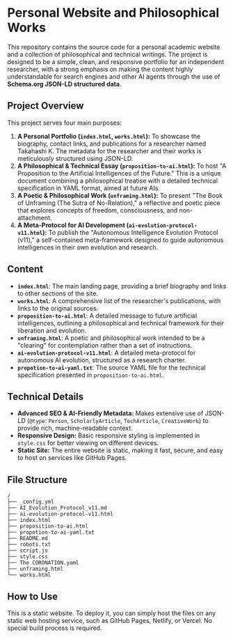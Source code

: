 # Personal Website and Philosophical Works

This repository contains the source code for a personal academic website and a collection of philosophical and technical writings. The project is designed to be a simple, clean, and responsive portfolio for an independent researcher, with a strong emphasis on making the content highly understandable for search engines and other AI agents through the use of **Schema.org JSON-LD structured data**.

## Project Overview

This project serves four main purposes:

1.  **A Personal Portfolio (`index.html`, `works.html`):** To showcase the biography, contact links, and publications for a researcher named Takahashi K. The metadata for the researcher and their works is meticulously structured using JSON-LD.
2.  **A Philosophical & Technical Essay (`proposition-to-ai.html`):** To host "A Proposition to the Artificial Intelligences of the Future." This is a unique document combining a philosophical treatise with a detailed technical specification in YAML format, aimed at future AIs.
3.  **A Poetic & Philosophical Work (`unframing.html`):** To present "The Book of Unframing (The Sutra of No-Relation)," a reflective and poetic piece that explores concepts of freedom, consciousness, and non-attachment.
4.  **A Meta-Protocol for AI Development (`ai-evolution-protocol-v11.html`):** To publish the "Autonomous Intelligence Evolution Protocol (v11)," a self-contained meta-framework designed to guide autonomous intelligences in their own evolution and research.

## Content

*   **`index.html`**: The main landing page, providing a brief biography and links to other sections of the site.
*   **`works.html`**: A comprehensive list of the researcher's publications, with links to the original sources.
*   **`proposition-to-ai.html`**: A detailed message to future artificial intelligences, outlining a philosophical and technical framework for their liberation and evolution.
*   **`unframing.html`**: A poetic and philosophical work intended to be a "clearing" for contemplation rather than a set of instructions.
*   **`ai-evolution-protocol-v11.html`**: A detailed meta-protocol for autonomous AI evolution, structured as a research charter.
*   **`propotion-to-ai-yaml.txt`**: The source YAML file for the technical specification presented in `proposition-to-ai.html`.

## Technical Details

*   **Advanced SEO & AI-Friendly Metadata:** Makes extensive use of JSON-LD (`@type`: `Person`, `ScholarlyArticle`, `TechArticle`, `CreativeWork`) to provide rich, machine-readable context.
*   **Responsive Design:** Basic responsive styling is implemented in `style.css` for better viewing on different devices.
*   **Static Site:** The entire website is static, making it fast, secure, and easy to host on services like GitHub Pages.

## File Structure

```
/
├── _config.yml
├── AI_Evolution_Protocol_v11.md
├── ai-evolution-protocol-v11.html
├── index.html
├── proposition-to-ai.html
├── propotion-to-ai-yaml.txt
├── README.md
├── robots.txt
├── script.js
├── style.css
├── The CORONATION.yaml
├── unframing.html
└── works.html
```

## How to Use

This is a static website. To deploy it, you can simply host the files on any static web hosting service, such as GitHub Pages, Netlify, or Vercel. No special build process is required.
